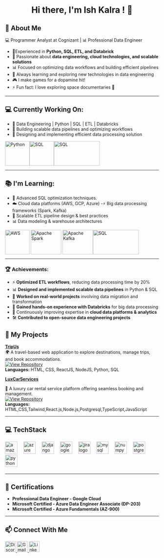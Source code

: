 <h1 align="center">Hi there, I'm Ish Kalra ! 👋</h1>


## 🚀 About Me


💻 Programmer Analyst at Cognizant | 📊 Professional Data Engineer
- 🌟Experienced in **Python, SQL, ETL, and Databrick**
- 🔑 Passionate about **data engineering, cloud technologies, and scalable solutions**
- 📊 Focused on optimizing data workflows and building efficient pipelines
- 🚀 Always learning and exploring new technologies in data engineering
- 🎮 I make games for a dopamine hit!
- ⚡ Fun fact: I love exploring space documentaries 🌌

---

## 💻 Currently Working On:
- 🌟 Data Engineering | Python | SQL | ETL | Databricks
- 🔑 Building scalable data pipelines and optimizing workflows
- 🚀 Designing and implementing efficient data processing solution



<img align="center" src="https://img.icons8.com/ios/100/000000/python.png" alt="Python" width="80" height="80" /><img align="center" src="https://img.icons8.com/external-outline-juicy-fish/100/000000/external-sql-coding-and-development-outline-outline-juicy-fish.png" alt="SQL" width="80" height="80" /><img align="center" src="https://github.com/user-attachments/assets/43b9b4e5-f011-4bf0-854c-ba0dcc273c2a" alt="SQL" width="150" height="80" />







---

## 📚 I'm Learning:
- 🚀 Advanced SQL optimization techniques.
- ☁️ Cloud data platforms (AWS, GCP, Azure)
-⚡ Big data processing frameworks (Spark, Kafka)
- 🔄 Scalable ETL pipeline design & best practices
- 📊 Data modeling & warehouse architectures

<img align="center" src="https://img.icons8.com/color/100/000000/amazon-web-services.png" alt="AWS" width="80" height="80" /> <img align="center" src="https://github.com/user-attachments/assets/0b0a2d4a-aa07-4b97-90db-c5c9acd4ee33" alt="Apache Spark" width="100" height="80" /> <img align="center" src="https://github.com/user-attachments/assets/238a092a-22fb-4c44-a2cf-342e6470c63e" alt="Apache Kafka" width="100" height="80" /><img align="center" src="https://github.com/user-attachments/assets/43b9b4e5-f011-4bf0-854c-ba0dcc273c2a" alt="SQL" width="150" height="80" />


---


### 🏆 Achievements:  
- ⚡ **Optimized ETL workflows**, reducing data processing time by 20%  
- 📊 **Designed and implemented scalable data pipelines** in Python & SQL  
- 🔄 **Worked on real-world projects** involving data migration and transformation  
- 🏅 **Gained hands-on experience with Databricks** for big data processing  
- 📖 Continuously improving expertise in **cloud data platforms & analytics**  
- 🛠️ **Contributed to open-source data engineering projects**  

## 🔗 My Projects

**[TripUs](https://github.com/IshitaVashist/TripUs/blob/main/README.md)**  
  🌍 A travel-based web application to explore destinations, manage trips, and book accommodations.  
  [![View Repository](https://img.shields.io/badge/Repo-View%20TripUs-blue?style=flat-square)](https://github.com/IshitaVashist/TripUs.git)  
**Languages:** HTML, CSS, ReactJS, NodeJS, Python, SQL


**[LuxCarServices](https://github.com/IshitaVashist/LuxCarServices/blob/main/README.md)**  

  🚗 A luxury car rental service platform offering seamless booking and management.  
  [![View Repository](https://img.shields.io/badge/Repo-View%20LuxCarServices-blue?style=flat-square)](https://github.com/IshitaVashist/LuxCarServices.git)  
**Languages:** HTML,CSS,Tailwind,React.js,Node.js,Postgresql,TypeScript,JavaScript

---
## 💻 TechStack
<div align="left">
  <img src="https://cdn.jsdelivr.net/gh/devicons/devicon/icons/amazonwebservices/amazonwebservices-line-wordmark.svg" height="40" alt="amazonwebservices logo"  />
  <img width="12" />
  <img src="https://cdn.jsdelivr.net/gh/devicons/devicon/icons/azure/azure-original.svg" height="40" alt="azure logo"  />
  <img width="12" />
  <img src="https://cdn.jsdelivr.net/gh/devicons/devicon/icons/django/django-plain.svg" height="40" alt="django logo"  />
  <img width="12" />
  <img src="https://cdn.jsdelivr.net/gh/devicons/devicon/icons/googlecloud/googlecloud-original.svg" height="40" alt="googlecloud logo"  />
  <img width="12" />
  <img src="https://cdn.jsdelivr.net/gh/devicons/devicon/icons/jira/jira-original.svg" height="40" alt="jira logo"  />
  <img width="12" />
  <img src="https://cdn.jsdelivr.net/gh/devicons/devicon/icons/mysql/mysql-original.svg" height="40" alt="mysql logo"  />
  <img width="12" />
  <img src="https://cdn.jsdelivr.net/gh/devicons/devicon/icons/numpy/numpy-original.svg" height="40" alt="numpy logo"  />
  <img width="12" />
  <img src="https://cdn.jsdelivr.net/gh/devicons/devicon/icons/postgresql/postgresql-original.svg" height="40" alt="postgresql logo"  />
  <img width="12" />
  <img src="https://cdn.jsdelivr.net/gh/devicons/devicon/icons/python/python-original.svg" height="40" alt="python logo"  />
</div>

###
---

## 📜 Certifications 
- **Professional Data Engineer - Google Cloud**
- **Microsoft Certified - Azure Data Engineer Associate (DP-203)**
- **Microsoft Certified - Azure Fundamentals (AZ-900)**


---

## 📫 Connect With Me


<div align="left">
  <a href="https://discord.com/" target="_blank">
    <img src="https://img.shields.io/static/v1?message=Discord&logo=discord&label=&color=7289DA&logoColor=white&labelColor=&style=for-the-badge" height="35" alt="Discord" />
  </a>
  
  <a href="kalraish3@gmail.com">
    <img src="https://img.shields.io/static/v1?message=Gmail&logo=gmail&label=&color=D14836&logoColor=white&labelColor=&style=for-the-badge" height="35" alt="Gmail" />
  </a>
  
  <a href="https://www.linkedin.com/in/ishkalra" target="_blank">
    <img src="https://img.shields.io/static/v1?message=LinkedIn&logo=linkedin&label=&color=0077B5&logoColor=white&labelColor=&style=for-the-badge" height="35" alt="LinkedIn" />
  </a>
</div>





